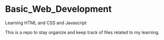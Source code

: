 # Basic_Web_Development
Learning HTML and CSS and Javascript

This is a repo to stay organize and keep track of files related to my learning.
